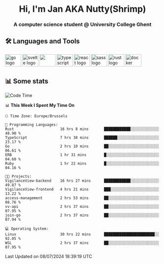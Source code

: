 <h1 align="center">Hi, I'm Jan AKA Nutty(Shrimp)</h1>
<h3 align="center">A computer science student @ University College Ghent</h3>

<h2 align="left">🛠️ Languages and Tools</h2>

###

<div align="left">
  <img src="https://cdn.jsdelivr.net/gh/devicons/devicon/icons/go/go-original.svg" height="40" width="52" alt="go logo"  />
  <img src="https://cdn.jsdelivr.net/gh/devicons/devicon@latest/icons/svelte/svelte-original.svg"  height="40" width="52" alt="svelte logo" />
  <img src="https://cdn.jsdelivr.net/gh/devicons/devicon@latest/icons/tailwindcss/tailwindcss-original.svg" height="40" width="52" />
  <img src="https://cdn.jsdelivr.net/gh/devicons/devicon/icons/typescript/typescript-original.svg" height="40" width="52" alt="typescript logo"  />
  <img src="https://cdn.jsdelivr.net/gh/devicons/devicon/icons/react/react-original.svg" height="40" width="52" alt="react logo"  />
  <img src="https://cdn.jsdelivr.net/gh/devicons/devicon/icons/sass/sass-original.svg" height="40" width="52" alt="sass logo"  />
  <img src="https://cdn.jsdelivr.net/gh/devicons/devicon@latest/icons/rust/rust-original.svg" height="40" width="52" alt="rust logo" />
  <img src="https://cdn.jsdelivr.net/gh/devicons/devicon/icons/docker/docker-original.svg" height="40" width="52" alt="docker logo"  />
</div>

<h2>📊 Some stats</h2>

<!--START_SECTION:waka-->
![Code Time](http://img.shields.io/badge/Code%20Time-4%2C772%20hrs%2058%20mins-blue)

📊 **This Week I Spent My Time On** 

```text
🕑︎ Time Zone: Europe/Brussels

💬 Programming Languages: 
Rust                     16 hrs 8 mins       ████████████░░░░░░░░░░░░░   48.90 % 
TypeScript               7 hrs 38 mins       ██████░░░░░░░░░░░░░░░░░░░   23.17 % 
Go                       2 hrs 10 mins       ██░░░░░░░░░░░░░░░░░░░░░░░   06.61 % 
ERB                      1 hr 31 mins        █░░░░░░░░░░░░░░░░░░░░░░░░   04.60 % 
Ruby                     1 hr 22 mins        █░░░░░░░░░░░░░░░░░░░░░░░░   04.16 % 

🐱‍💻 Projects: 
VigilanceView-backend    16 hrs 27 mins      ████████████░░░░░░░░░░░░░   49.87 % 
VigilanceView-frontend   4 hrs 21 mins       ███░░░░░░░░░░░░░░░░░░░░░░   13.22 % 
access-management        2 hrs 53 mins       ██░░░░░░░░░░░░░░░░░░░░░░░   08.76 % 
vv-api                   2 hrs 37 mins       ██░░░░░░░░░░░░░░░░░░░░░░░   07.95 % 
join-go                  2 hrs 37 mins       ██░░░░░░░░░░░░░░░░░░░░░░░   07.94 % 

💻 Operating System: 
Linux                    30 hrs 22 mins      ███████████████████████░░   92.05 % 
WSL                      2 hrs 37 mins       ██░░░░░░░░░░░░░░░░░░░░░░░   07.95 % 
```


 Last Updated on 08/07/2024 18:39:19 UTC
<!--END_SECTION:waka-->
